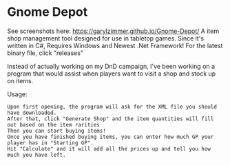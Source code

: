 # Gnome Depot
See screenshots here: https://garylzimmer.github.io/Gnome-Depot/
A item shop management tool designed for use in tabletop games.
Since it's written in C#, Requires Windows and Newest .Net Framework!
For the latest binary file, click "releases"

Instead of actually working on my DnD campaign, I've been working on a program that would assist when players want to visit a shop and stock up on items.

Usage:

    Upon first opening, the program will ask for the XML file you should have downloaded.
    After that, click "Generate Shop" and the item quantities will fill out based on the item rarities
    Then you can start buying items!
    Once you have finished buying items, you can enter how much GP your player has in "Starting GP".
    Hit "Calculate" and it will add all the prices up and tell you how much you have left.
